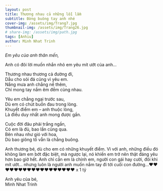 ```yaml
---
layout: post
title: Thương nhau cả những lỗi lầm
subtitle: Đừng buông tay anh nhé 
cover-img: /assets/img/Trang7.jpg
thumbnail-img: /assets/img/Trang26.jpg
# share-img: /assets/img/path.jpg
tags: [Anhiu]
author: Minh Nhat Trinh
---
```

*Em yêu của anh thân mến,*

Anh có đôi lời muốn nhắn nhỏ em yêu mít ướt của anh...

Thương nhau thương cả đường đi,  
Dẫu cho sỏi đá cũng vì yêu em.  
Nắng mưa anh chẳng nề thêm,  
Chỉ mong tay nắm êm đềm cùng nhau.  

Yêu em chẳng ngại trước sau,  
Dù em có chút buồn đau trong lòng.  
Khuyết điểm em – anh thuộc lòng,  
Là điều duy nhất anh mong được gần.  

Cuộc đời đâu phải trắng ngần,  
Có em là đủ, bao lần cũng qua.  
Bên nhau như gió với hoa,  
Dù bao giông tố vẫn là chẳng buông.  

Anh thương bé, dù cho em có những khuyết điểm. Vì với anh, những điều đó không làm em bớt đặc biệt, mà ngược lại, nó khiến em trở nên thật đáng yêu hơn bao giờ hết. Anh chỉ cần em là chính em, người con gái hay cười, đôi khi mít ướt… nhưng luôn là người anh muốn nắm tay đi tới cuối con đường...❤️❤️❤️❤️❤️❤️❤️❤️❤️❤️❤️❤️❤️❤️❤️❤️❤️❤️ x 1 tỷ


Anh yêu của bé,  
Minh Nhat Trinh
